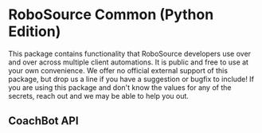 # RoboSource Common (Python Edition)

This package contains functionality that RoboSource developers use over and over across multiple client automations. It is public and free to use at your own convenience. We offer no official external support of this package, but drop us a line if you have a suggestion or bugfix to include! If you are using this package and don't know the values for any of the secrets, reach out and we may be able to help you out.

## CoachBot API
